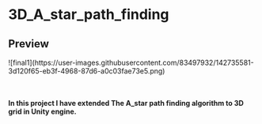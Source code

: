 # 3D_A_star_path_finding
 <h2>Preview</h2>
![final1](https://user-images.githubusercontent.com/83497932/142735581-3d120f65-eb3f-4968-87d6-a0c03fae73e5.png)

</br></br>
<b>In this project I have extended The A_star path finding algorithm to 3D grid in Unity engine.</b>
